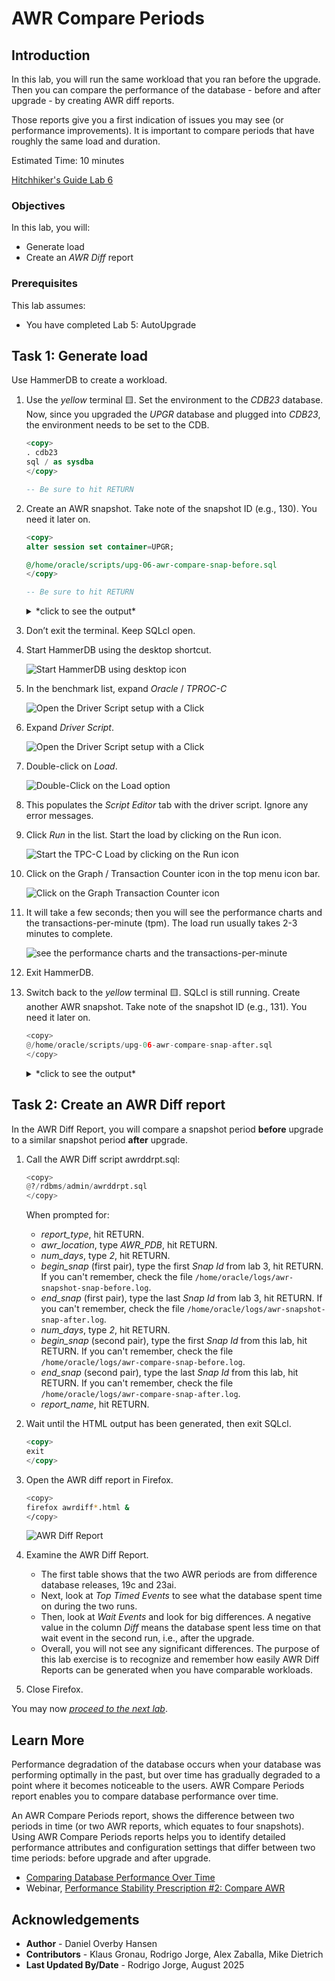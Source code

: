 # AWR Compare Periods

## Introduction

In this lab, you will run the same workload that you ran before the upgrade. Then you can compare the performance of the database - before and after upgrade - by creating AWR diff reports.

Those reports give you a first indication of issues you may see (or performance improvements). It is important to compare periods that have roughly the same load and duration.

Estimated Time: 10 minutes

[Hitchhiker's Guide Lab 6](youtube:lwvdaM4v4tQ?start=2782)

### Objectives

In this lab, you will:

* Generate load
* Create an *AWR Diff* report

### Prerequisites

This lab assumes:

* You have completed Lab 5: AutoUpgrade

## Task 1: Generate load

Use HammerDB to create a workload.

1. Use the *yellow* terminal 🟨. Set the environment to the *CDB23* database. Now, since you upgraded the *UPGR* database and plugged into *CDB23*, the environment needs to be set to the CDB.

    ``` sql
    <copy>
    . cdb23
    sql / as sysdba
    </copy>

    -- Be sure to hit RETURN
    ```

2. Create an AWR snapshot. Take note of the snapshot ID (e.g., 130). You need it later on.

    ``` sql
    <copy>
    alter session set container=UPGR;

    @/home/oracle/scripts/upg-06-awr-compare-snap-before.sql
    </copy>

    -- Be sure to hit RETURN
    ```

    <details>
    <summary>*click to see the output*</summary>

    ``` text
    SQL> @/home/oracle/scripts/upg-06-awr-compare-snap-before.sql
    -------------------------------------------
    - AWR Snapshot with Snap-ID: 130 created. -
    -------------------------------------------
    ```

    </details>

3. Don’t exit the terminal. Keep SQLcl open.

4. Start HammerDB using the desktop shortcut.

    ![Start HammerDB using desktop icon](./images/awr-compare-hammerdb-icon.png " ")

5. In the benchmark list, expand *Oracle* / *TPROC-C*

    ![Open the Driver Script setup with a Click](./images/awr-compare-expand-list.png " ")

6. Expand *Driver Script*.

    ![Open the Driver Script setup with a Click](./images/awr-compare-expand-driver-script.png " ")

7. Double-click on *Load*.

    ![Double-Click on the Load option](./images/awr-compare-load-driver.png " ")

8. This populates the *Script Editor* tab with the driver script. Ignore any error messages.

9. Click *Run* in the list. Start the load by clicking on the Run icon.

    ![Start the TPC-C Load by clicking on the Run icon](./images/awr-compare-run.png " ")

10. Click on the Graph / Transaction Counter icon in the top menu icon bar.

    ![Click on the Graph Transaction Counter icon](./images/awr-compare-transact-counter.png " ")

11. It will take a few seconds; then you will see the performance charts and the transactions-per-minute (tpm). The load run usually takes 2-3 minutes to complete.

    ![see the performance charts and the transactions-per-minute](./images/awr-compare-transact-viewer.png " ")

12. Exit HammerDB.

13. Switch back to the *yellow* terminal 🟨. SQLcl is still running. Create another AWR snapshot. Take note of the snapshot ID (e.g., 131). You need it later on.

    ``` python
    <copy>
    @/home/oracle/scripts/upg-06-awr-compare-snap-after.sql
    </copy>
    ```

    <details>
    <summary>*click to see the output*</summary>

    ``` text
    SQL> @/home/oracle/scripts/upg-06-awr-compare-snap-after.sql
    ------------------------------------------
    - AWR Snapshot with Snap-ID: 131 created. -
    ------------------------------------------
    ```

    </details>

## Task 2: Create an AWR Diff report

In the AWR Diff Report, you will compare a snapshot period **before** upgrade to a similar snapshot period **after** upgrade.

1. Call the AWR Diff script awrddrpt.sql:

    ``` python
    <copy>
    @?/rdbms/admin/awrddrpt.sql
    </copy>
    ```

    When prompted for:

    * *report_type*, hit RETURN.
    * *awr_location*, type *AWR\_PDB*, hit RETURN.
    * *num_days*, type *2*, hit RETURN.
    * *begin_snap* (first pair), type the first *Snap Id* from lab 3, hit RETURN. If you can't remember, check the file `/home/oracle/logs/awr-snapshot-snap-before.log`.
    * *end_snap* (first pair), type the last *Snap Id* from lab 3, hit RETURN. If you can't remember, check the file `/home/oracle/logs/awr-snapshot-snap-after.log`.
    * *num_days*, type *2*, hit RETURN.
    * *begin_snap* (second pair), type the first *Snap Id* from this lab, hit RETURN. If you can't remember, check the file `/home/oracle/logs/awr-compare-snap-before.log`.
    * *end_snap* (second pair), type the last *Snap Id* from this lab, hit RETURN. If you can't remember, check the file `/home/oracle/logs/awr-compare-snap-after.log`.
    * *report_name*, hit RETURN.

2. Wait until the HTML output has been generated, then exit SQLcl.

    ``` sql
    <copy>
    exit
    </copy>
    ```

3. Open the AWR diff report in Firefox.

    ``` bash
    <copy>
    firefox awrdiff*.html &
    </copy>
    ```

    ![AWR Diff Report](./images/awr-compare-diff-report-23ai.png " ")

4. Examine the AWR Diff Report.

    * The first table shows that the two AWR periods are from difference database releases, 19c and 23ai.
    * Next, look at *Top Timed Events* to see what the database spent time on during the two runs.
    * Then, look at *Wait Events* and look for big differences. A negative value in the column *Diff* means the database spent less time on that wait event in the second run, i.e., after the upgrade.
    * Overall, you will not see any significant differences. The purpose of this lab exercise is to recognize and remember how easily AWR Diff Reports can be generated when you have comparable workloads.

5. Close Firefox.

You may now [*proceed to the next lab*](#next).

## Learn More

Performance degradation of the database occurs when your database was performing optimally in the past, but over time has gradually degraded to a point where it becomes noticeable to the users. AWR Compare Periods report enables you to compare database performance over time.

An AWR Compare Periods report, shows the difference between two periods in time (or two AWR reports, which equates to four snapshots). Using AWR Compare Periods reports helps you to identify detailed performance attributes and configuration settings that differ between two time periods: before upgrade and after upgrade.

* [Comparing Database Performance Over Time](https://docs.oracle.com/en/database/oracle/oracle-database/19/tgdba/comparing-database-performance-over-time.html#GUID-BEDBF986-1A69-459A-90F5-350B8A407516)
* Webinar, [Performance Stability Prescription #2: Compare AWR](https://www.youtube.com/watch?v=qCt1_Fc3JRs&t=4282s)

## Acknowledgements

* **Author** - Daniel Overby Hansen
* **Contributors** - Klaus Gronau, Rodrigo Jorge, Alex Zaballa, Mike Dietrich
* **Last Updated By/Date** - Rodrigo Jorge, August 2025
